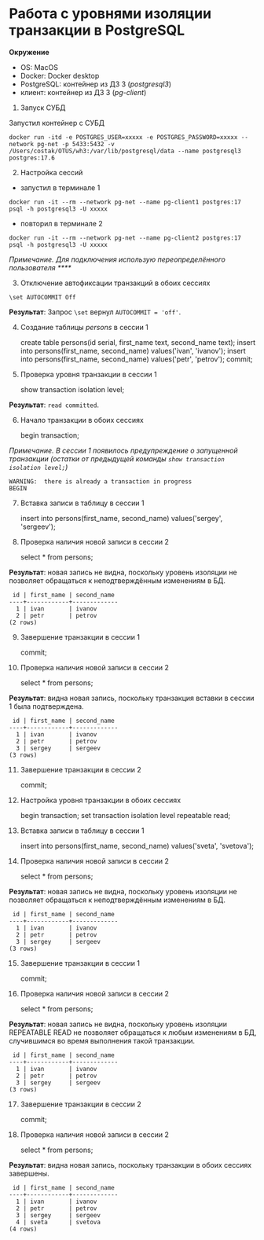 ﻿# Работа с уровнями изоляции транзакции в PostgreSQL

**Окружение**

- OS: MacOS
- Docker: Docker desktop
- PostgreSQL: контейнер из ДЗ 3 (*postgresql3*)
- клиент: контейнер из ДЗ 3 (*pg-client*)

1. Запуск СУБД

Запустил контейнер с СУБД

`docker run -itd -e POSTGRES_USER=xxxxx -e POSTGRES_PASSWORD=xxxxx --network pg-net -p 5433:5432 -v /Users/costak/OTUS/wh3:/var/lib/postgresql/data --name postgresql3 postgres:17.6`


2. Настройка сессий

- запустил в терминале 1

`docker run -it --rm --network pg-net --name pg-client1 postgres:17 psql -h postgresql3 -U xxxxx`

- повторил в терминале 2

`docker run -it --rm --network pg-net --name pg-client2 postgres:17 psql -h postgresql3 -U xxxxx`

*Примечание. Для подключения использую переопределённого пользователя \*\*\*\**


3. Отключение автофиксации транзакций в обоих сессиях

`\set AUTOCOMMIT Off`


**Результат**: Запрос `\set` вернул `AUTOCOMMIT = 'off'`.

4. Создание таблицы *persons* в сессии 1
	
	create table persons(id serial, first_name text, second_name text);
	insert into persons(first_name, second_name) values('ivan', 'ivanov');
	insert into persons(first_name, second_name) values('petr', 'petrov');
	commit;


5. Проверка уровня транзакции в сессии 1
	
	show transaction isolation level;


**Результат**: `read committed`.

6. Начало транзакции в обоих сессиях
	
	begin transaction;

*Примечание. В сессии 1 появилось предупреждение о запущенной транзакции (остатки от предыдущей команды `show transaction isolation level;`)*
	
	WARNING:  there is already a transaction in progress
	BEGIN


7. Вставка записи в таблицу в сессии 1
	
	insert into persons(first_name, second_name) values('sergey', 'sergeev');


8. Проверка наличия новой записи в сессии 2
	
	select * from persons;


**Результат**: новая запись не видна, поскольку уровень изоляции не позволяет обращаться к неподтверждённым изменениям в БД.
	
	 id | first_name | second_name 
	----+------------+-------------
	  1 | ivan       | ivanov
	  2 | petr       | petrov
	(2 rows)


9. Завершение транзакции в сессии 1
	
	commit;


10. Проверка наличия новой записи в сессии 2
	
	select * from persons;


**Результат**: видна новая запись, поскольку транзакция вставки в сессии 1 была подтверждена.
	
	 id | first_name | second_name 
	----+------------+-------------
	  1 | ivan       | ivanov
	  2 | petr       | petrov
	  3 | sergey     | sergeev
	(3 rows)


11. Завершение транзакции в сессии 2
	
	commit;


12. Настройка уровня транзакции в обоих сессиях
	
	begin transaction;
	set transaction isolation level repeatable read;


13. Вставка записи в таблицу в сессии 1
	
	insert into persons(first_name, second_name) values('sveta', 'svetova');


14. Проверка наличия новой записи в сессии 2
	
	select * from persons;


**Результат**: новая запись не видна, поскольку уровень изоляции не позволяет обращаться к неподтверждённым изменениям в БД.
	
	 id | first_name | second_name 
	----+------------+-------------
	  1 | ivan       | ivanov
	  2 | petr       | petrov
	  3 | sergey     | sergeev
	(3 rows)


15. Завершение транзакции в сессии 1
	
	commit;


16. Проверка наличия новой записи в сессии 2
	
	select * from persons;


**Результат**: новая запись не видна, поскольку уровень изоляции REPEATABLE READ не позволяет обращаться к любым изменениям в БД, случившимся во время выполнения такой транзакции.
	
	 id | first_name | second_name 
	----+------------+-------------
	  1 | ivan       | ivanov
	  2 | petr       | petrov
	  3 | sergey     | sergeev
	(3 rows)


17. Завершение транзакции в сессии 2
	
	commit;


16. Проверка наличия новой записи в сессии 2
	
	select * from persons;


**Результат**: видна новая запись, поскольку транзакции в обоих сессиях завершены.
	
	 id | first_name | second_name 
	----+------------+-------------
	  1 | ivan       | ivanov
	  2 | petr       | petrov
	  3 | sergey     | sergeev
	  4 | sveta      | svetova
	(4 rows)

